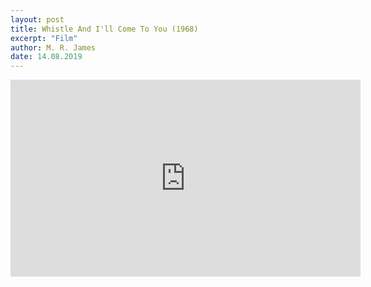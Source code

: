 ```yaml
---
layout: post
title: Whistle And I'll Come To You (1968)
excerpt: "Film"
author: M. R. James
date: 14.08.2019
---
```


<iframe width="560" height="315" src="https://www.youtube.com/embed/mYjtxHHjZ00" frameborder="0" allow="autoplay; encrypted-media" allowfullscreen></iframe>